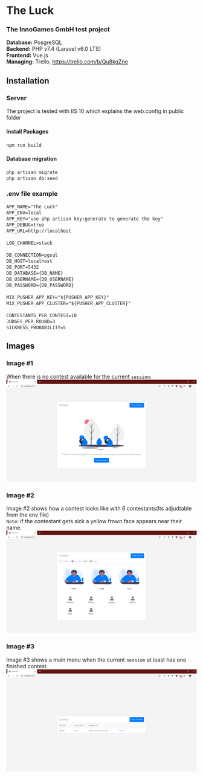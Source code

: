 # The Luck
### The InnoGames GmbH test project

<b>Database:</b> PosgreSQL <br>
<b>Backend:</b> PHP v7.4 (Laravel v6.0 LTS) <br>
<b>Frontend:</b> Vue.js <br>
<b>Managing:</b> Trello, https://trello.com/b/Qu8kgZne

## Installation
### Server
The project is tested with IIS 10 which explains the web.config in public folder <br>

#### Install Packages
<code>npm run build</code>

#### Database migration

```
php artisan migrate
php artisan db:seed
```

### .env file example
```
APP_NAME="The Luck"
APP_ENV=local
APP_KEY="use php artisan key:generate to generate the key"
APP_DEBUG=true
APP_URL=http://localhost

LOG_CHANNEL=stack

DB_CONNECTION=pgsql
DB_HOST=localhost
DB_PORT=5432
DB_DATABASE={DB_NAME}
DB_USERNAME={DB_USERNAME}
DB_PASSWORD={DB_PASSWORD}

MIX_PUSHER_APP_KEY="${PUSHER_APP_KEY}"
MIX_PUSHER_APP_CLUSTER="${PUSHER_APP_CLUSTER}"

CONTESTANTS_PER_CONTEST=10
JUDGES_PER_ROUND=3
SICKNESS_PROBABILITY=5
```

## Images

### Image #1
When there is no contest available for the current `session`.
![Image of Yaktocat](https://github.com/farhadnowzari/the_luck/blob/master/blank_menu.png?raw=true)
### Image #2
Image #2 shows how a contest looks like with 6 contestants(Its adjudtable from the env file) <br>
`Note`: if the contestant gets sick a yellow frown face appears near their name.
![Image of Yaktocat](https://github.com/farhadnowzari/the_luck/blob/master/contest.png?raw=true)
### Image #3
Image #3 shows a main menu when the current `session` at least has one finished contest.
![Image of Yaktocat](https://github.com/farhadnowzari/the_luck/blob/master/filled_menu.png?raw=true)